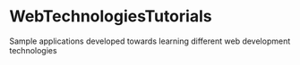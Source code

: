 # WebTechnologiesTutorials
Sample applications developed towards learning different web development technologies
